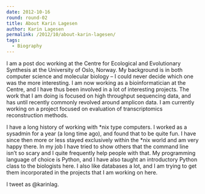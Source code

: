 ```yaml
---
date: 2012-10-16
round: round-02
title: About Karin Lagesen
author: Karin Lagesen
permalink: /2012/10/about-karin-lagesen/
tags:
  - Biography
---
```

I am a post doc working at the Centre for Ecological and Evolutionary Synthesis at the University of Oslo, Norway. My background is in both computer science and molecular biology &#8211; I could never decide which one was the more interesting. I am now working as a bioinformatician at the Centre, and I have thus been involved in a lot of interesting projects. The work that I am doing is focused on high throughput sequencing data, and has until recently commonly revolved around amplicon data. I am currently working on a project focused on evaluation of transcriptomics reconstruction methods.

I have a long history of working with \*nix type computers. I worked as a sysadmin for a year (a long time ago), and found that to be quite fun. I have since then more or less stayed exclusively within the \*nix world and am very happy there. In my job I have tried to show others that the command line isn&#8217;t so scary and I quite frequently help people with that. My programming language of choice is Python, and I have also taught an introductory Python class to the biologists here. I also like databases a lot, and I am trying to get them incorporated in the projects that I am working on here.

I tweet as @karinlag.
